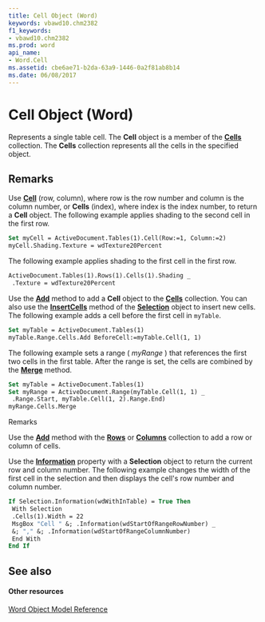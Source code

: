 ```yaml
---
title: Cell Object (Word)
keywords: vbawd10.chm2382
f1_keywords:
- vbawd10.chm2382
ms.prod: word
api_name:
- Word.Cell
ms.assetid: cbe6ae71-b2da-63a9-1446-0a2f81ab8b14
ms.date: 06/08/2017
---
```



# Cell Object (Word)

Represents a single table cell. The  **Cell** object is a member of the **[Cells](Word.cells.md)** collection. The **Cells** collection represents all the cells in the specified object.


## Remarks

Use  **[Cell](Word.Table.Cell.md)** (row, column), where row is the row number and column is the column number, or **Cells** (index), where index is the index number, to return a **Cell** object. The following example applies shading to the second cell in the first row.


```vb
Set myCell = ActiveDocument.Tables(1).Cell(Row:=1, Column:=2) 
myCell.Shading.Texture = wdTexture20Percent
```

The following example applies shading to the first cell in the first row.




```vb
ActiveDocument.Tables(1).Rows(1).Cells(1).Shading _ 
 .Texture = wdTexture20Percent
```

Use the  **[Add](Word.Cells.Add.md)** method to add a **Cell** object to the **[Cells](Word.cells.md)** collection. You can also use the **[InsertCells](Word.Selection.InsertCells.md)** method of the **[Selection](Word.Selection.md)** object to insert new cells. The following example adds a cell before the first cell in `myTable`.




```vb
Set myTable = ActiveDocument.Tables(1) 
myTable.Range.Cells.Add BeforeCell:=myTable.Cell(1, 1)
```

The following example sets a range ( _myRange_ ) that references the first two cells in the first table. After the range is set, the cells are combined by the **[Merge](Word.Cells.Merge.md)** method.




```vb
Set myTable = ActiveDocument.Tables(1) 
Set myRange = ActiveDocument.Range(myTable.Cell(1, 1) _ 
 .Range.Start, myTable.Cell(1, 2).Range.End) 
myRange.Cells.Merge
```

Remarks

Use the  **[Add](Word.AddIns.Add.md)** method with the **[Rows](Word.rows.md)** or **[Columns](Word.columns.md)** collection to add a row or column of cells.

Use the  **[Information](selection-information-property-word.md)** property with a **Selection** object to return the current row and column number. The following example changes the width of the first cell in the selection and then displays the cell's row number and column number.




```vb
If Selection.Information(wdWithInTable) = True Then 
 With Selection 
 .Cells(1).Width = 22 
 MsgBox "Cell " &; .Information(wdStartOfRangeRowNumber) _ 
 &; "," &; .Information(wdStartOfRangeColumnNumber) 
 End With 
End If
```


## See also


#### Other resources


[Word Object Model Reference](http://msdn.microsoft.com/library/be452561-b436-bb9b-6f94-3faa9a74a6fd%28Office.15%29.aspx)


